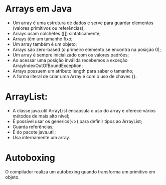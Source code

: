 # Arrays em Java

- Um array é uma estrutura de dados e serve para guardar elementos (valores primitivos ou referências);
- Arrays usam colchetes ([]) sintaticamente;
- Arrays têm um tamanho fixo;
- Um array também é um objeto;
- Arrays são zero-based (o primeiro elemento se encontra na posição 0);
- Um array é sempre inicializado com os valores padrões;
- Ao acessar uma posição inválida recebemos a exceção ArrayIndexOutOfBoundException;
- Arrays possuem um atributo length para saber o tamanho;
- A forma literal de criar uma Array é com o uso de chaves {}.

# ArrayList:

- A classe java.util.ArrayList encapsula o uso do array e oferece vários métodos de mais alto nível;
- É possível usar os generics(<>) para definir tipos ao ArrayList;
- Guarda referências;
- É do pacote java.util;
- Usa internamente um array.

# Autoboxing

O compilador realiza um autoboxing quando transforma um primitivo em objeto.